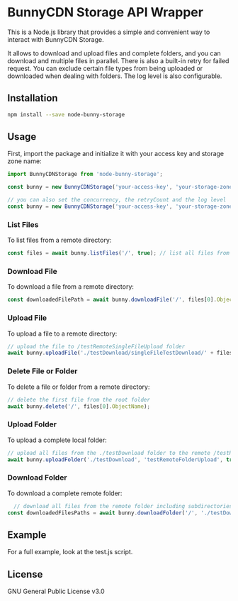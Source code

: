 # BunnyCDN Storage API Wrapper

This is a Node.js library that provides a simple and convenient way to interact with BunnyCDN Storage.

It allows to download and upload files and complete folders, and you can download and multiple files in parallel.
There is also a built-in retry for failed request.
You can exclude certain file types from being uploaded or downloaded when dealing with folders.
The log level is also configurable.

## Installation

```bash
npm install --save node-bunny-storage
```

## Usage
First, import the package and initialize it with your access key and storage zone name:

```javascript
import BunnyCDNStorage from 'node-bunny-storage';

const bunny = new BunnyCDNStorage('your-access-key', 'your-storage-zone-name');

// you can also set the concurrency, the retryCount and the log level
const bunny = new BunnyCDNStorage('your-access-key', 'your-storage-zone-name', 4, 1, 'silent');
```
### List Files
To list files from a remote directory:
```javascript
const files = await bunny.listFiles('/', true); // list all files from root folder recursively
```

### Download File
To download a file from a remote directory:
```javascript
const downloadedFilePath = await bunny.downloadFile('/', files[0].ObjectName, './testDownload/singleFileTestDownload'); // download the first file from the root folder
```

### Upload File
To upload a file to a remote directory:
```javascript
// upload the file to /testRemoteSingleFileUpload folder
await bunny.uploadFile('./testDownload/singleFileTestDownload/' + files[0].ObjectName, 'testRemoteSingleFileUpload');
```

### Delete File or Folder
To delete a file or folder from a remote directory:
```javascript
// delete the first file from the root folder
await bunny.delete('/', files[0].ObjectName);
```

### Upload Folder
To upload a complete local folder:
```javascript
// upload all files from the ./testDownload folder to the remote /testRemoteFolderUpload folder, except .html files
await bunny.uploadFolder('./testDownload', 'testRemoteFolderUpload', true, ['.html']);
```

### Download Folder
To download a complete remote folder:
```javascript
  // download all files from the remote folder including subdirectories to the ./testDownload/downloadFolderTest folder, except .png and .jpg files
const downloadedFilesPaths = await bunny.downloadFolder('/', './testDownload/downloadFolderTest', true, ['.png', '.jpg']);
```

## Example
For a full example, look at the test.js script.

## License
GNU General Public License v3.0
